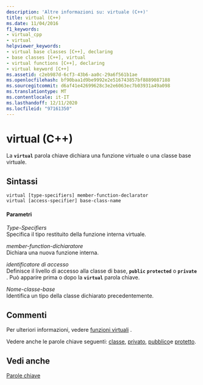 ```yaml
---
description: 'Altre informazioni su: virtuale (C++)'
title: virtual (C++)
ms.date: 11/04/2016
f1_keywords:
- virtual_cpp
- virtual
helpviewer_keywords:
- virtual base classes [C++], declaring
- base classes [C++], virtual
- virtual functions [C++], declaring
- virtual keyword [C++]
ms.assetid: c2eb987d-6cf3-43b6-aa0c-29a6f561b1ae
ms.openlocfilehash: bf90baa1d9be9992e2e516743857bf8889087188
ms.sourcegitcommit: d6af41e42699628c3e2e6063ec7b03931a49a098
ms.translationtype: MT
ms.contentlocale: it-IT
ms.lasthandoff: 12/11/2020
ms.locfileid: "97161350"
---
```

# <a name="virtual-c"></a>virtual (C++)

La **`virtual`** parola chiave dichiara una funzione virtuale o una classe base virtuale.

## <a name="syntax"></a>Sintassi

```
virtual [type-specifiers] member-function-declarator
virtual [access-specifier] base-class-name
```

#### <a name="parameters"></a>Parametri

*Type-Specifiers*<br/>
Specifica il tipo restituito della funzione interna virtuale.

*member-function-dichiaratore*<br/>
Dichiara una nuova funzione interna.

*identificatore di accesso*<br/>
Definisce il livello di accesso alla classe di base, **`public`** **`protected`** o **`private`** . Può apparire prima o dopo la **`virtual`** parola chiave.

*Nome-classe-base*<br/>
Identifica un tipo della classe dichiarato precedentemente.

## <a name="remarks"></a>Commenti

Per ulteriori informazioni, vedere [funzioni virtuali](../cpp/virtual-functions.md) .

Vedere anche le parole chiave seguenti: [classe](../cpp/class-cpp.md), [privato](../cpp/private-cpp.md), [pubblico](../cpp/public-cpp.md)e [protetto](../cpp/protected-cpp.md).

## <a name="see-also"></a>Vedi anche

[Parole chiave](../cpp/keywords-cpp.md)
